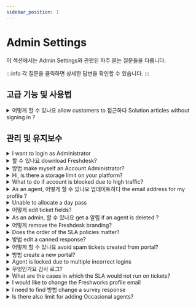 ```yaml
---
sidebar_position: 1
---
```


# Admin Settings

이 섹션에서는 Admin Settings와 관련된 자주 묻는 질문들을 다룹니다.

:::info
각 질문을 클릭하면 상세한 답변을 확인할 수 있습니다.
:::


## 고급 기능 및 사용법

<details>
<summary>어떻게 할 수 있나요 allow customers to 접근하다 Solution articles without signing in ?</summary>

<p>Change the settings under <strong dir="ltr">Admin &gt; Channels &gt; Portals &gt; Settings &gt; Who can view solutions </strong>and choose the option<strong> everybody, </strong>so that the customers can access the knowledge base without signing into the portal.</p>

</details>


## 관리 및 유지보수

<details>
<summary>I want to login as Administrator</summary>

<p dir="ltr">Your account's Administrator will be able to assign the role of Administrator to you under <strong>Admin &gt; Team &gt; Agents</strong>.</p>

</details>

<details>
<summary>할 수 있나요 download Freshdesk?</summary>

<p>Freshdesk is a cloud-based software and is not an On-premise software that can be downloaded. However, you can use Freshdesk on your mobile device by download the ioS or the Android mobile app. </p>

</details>

<details>
<summary>방법 make myself an Account Administrator?</summary>

<p dir="ltr">Only another Account Administrator would be able to grant you the Account Administrator Role. If you are already an Admin you would be able to identify who the Account Admin is by going to <strong>Admin &gt; Team &gt; Agents</strong> and the profile that you cannot edit would be the Account Admin's.</p><p><br /></p><p dir="ltr">The Account Admin would be able to give you this by navigating to the <strong>Admin &gt; Team &gt; Agents &gt;Edit</strong>, and if you're able to scroll further you would be able to assign roles to the agent. Please ensure you're given only the Account Administrator role and remove any other role if assigned.<br />Also, If that person is currently not associated with the company, please send an email to support@freshdesk.com with the person added in the CC so that we could do the needful for you. </p>

</details>

<details>
<summary>Hi, is there a storage limit on your platform?</summary>

<p dir="ltr">There is no storage limit on the Freshdesk platform. All the data is stored in Cloud. <a href="https://support.freshdesk.com/en/support/solutions/articles/196893" rel="noreferrer" target="_blank">Click here to learn more</a>.</p>

</details>

<details>
<summary>What to do if account is blocked due to high traffic?</summary>

<p dir="ltr" style={{ boxSizing: "border-box", marginBottom: "0pt", marginLeft: "0px", fontSize: "13px", lineHeight: "1.38", wordBreak: "normal", overflowWrap: "break-word", color: "rgb(24, 50, 71)", fontFamily: "-apple-system, ", fontWeight: "400", textAlign: "start", textIndent: "0px" }}><span dir="ltr" style={{ boxSizing: "border-box", fontSize: "12pt", fontFamily: "Arial"", color: "rgb(14, 16, 26)", fontWeight: "400" }}>Freshdesk constantly monitors every account's activities for suspicious spam activity, like a sudden surge of emails or multiple hits on your portal within a timeframe. Freshdesk may temporarily disable access to your portal to ensure account protection and service availability. However, your portal will automatically be unblocked after an hour. We highly recommend that you identify the reason for the sudden surge in accessing your portal multiple times to avoid this in the future.</span></p><p dir="ltr" style={{ boxSizing: "border-box", marginBottom: "0pt", marginLeft: "0px", fontSize: "13px", lineHeight: "1.38", wordBreak: "normal", overflowWrap: "break-word", color: "rgb(24, 50, 71)", fontWeight: "400", textAlign: "start", textIndent: "0px", fontFamily: "Arial"" }}><span style={{ fontFamily: "Helvetica Neue" }}><span style={{ boxSizing: "border-box", fontFamily: "Arial"" }}><span style={{ boxSizing: "border-box", fontSize: "12pt", color: "rgb(14, 16, 26)", fontWeight: "400", fontFamily: "Arial"" }}>&nbsp;</span></span></span></p><p dir="ltr" style={{ boxSizing: "border-box", marginBottom: "0pt", marginLeft: "0px", fontSize: "13px", lineHeight: "1.38", wordBreak: "normal", overflowWrap: "break-word", color: "rgb(24, 50, 71)", fontWeight: "400", textAlign: "start", textIndent: "0px", fontFamily: "Arial"" }}><span style={{ fontFamily: "Helvetica Neue" }}><span style={{ boxSizing: "border-box", fontFamily: "Arial"" }}><span style={{ boxSizing: "border-box", fontSize: "12pt", color: "rgb(14, 16, 26)", fontWeight: "400", fontFamily: "Arial"" }}>Also, as an immediate solution, you can use a&nbsp;</span><span style={{ boxSizing: "border-box", fontSize: "12pt", color: "rgb(14, 16, 26)", fontWeight: "700", fontFamily: "Arial"" }}>different web browser or network</span><span style={{ boxSizing: "border-box", fontSize: "12pt", color: "rgb(14, 16, 26)", fontWeight: "400", fontFamily: "Arial"" }}>&nbsp;to sign in to your Freshdesk URL again.</span></span></span></p><p dir="ltr" style={{ boxSizing: "border-box", marginBottom: "0pt", marginLeft: "0px", fontSize: "13px", lineHeight: "1.38", wordBreak: "normal", overflowWrap: "break-word", color: "rgb(24, 50, 71)", fontFamily: "-apple-system, ", fontWeight: "400", textAlign: "start", textIndent: "0px" }}><span style={{ fontFamily: "Helvetica Neue" }}><span style={{ boxSizing: "border-box", fontFamily: "Arial"" }}><span style={{ boxSizing: "border-box", fontSize: "12pt", color: "rgb(14, 16, 26)", fontWeight: "400", fontFamily: "Arial"" }}><br />Please reach out to&nbsp;</span><a href="mailto:support@freshdesk.com" style={{ boxSizing: "border-box", color: "rgb(44, 92, 197)", fontFamily: "Arial"" }}><span style={{ boxSizing: "border-box", fontSize: "12pt", color: "rgb(17, 85, 204)", fontWeight: "400", textDecorationSkipInk: "none", fontFamily: "Arial"" }}>support@freshdesk.com</span></a></span></span><span dir="ltr" style={{ boxSizing: "border-box", fontSize: "12pt", fontFamily: "Arial"", color: "rgb(14, 16, 26)", fontWeight: "400" }}>&nbsp;if the issue persists and one of our Product Specialists will assist you further.</span></p>

</details>

<details>
<summary>As an agent, 어떻게 할 수 있나요 업데이트하다 the email address for my profile ?</summary>

<p>You can contact your account's Administrator to change your email address under <strong dir="ltr">Admin &gt; Team &gt; Agents.</strong></p>

</details>

<details>
<summary>Unable to allocate a day pass</summary>

<p>If you are not able to login to the account and if an error throws that says <strong>'Unable to allocate a day pass for you, please contact your administrator'</strong>, it indicates that you are added as an Occasional Agent in your account and your account does not have sufficient day passes to log in. </p><p>You can contact your Account Administrators and they can help you in purchasing day passes for logging in. A new day pass can be added to your account from under<strong dir="ltr"> Admin &gt; Account &gt; Day passes.</strong> You can also view the day pass Usage History from under the same page.</p><p><br /></p>

</details>

<details>
<summary>어떻게 edit ticket fields?</summary>

<p dir="ltr">To edit ticket fields,</p><ul><li dir="ltr">Go to <strong dir="ltr">Admin &gt; Workflows &gt; Ticket fields</strong>&nbsp;</li><li dir="ltr">Click on the field and make changes.</li><li dir="ltr">Click <strong dir="ltr">Save Field</strong></li></ul><p dir="ltr"><br /></p><p dir="ltr"><strong dir="ltr"><img src="#" style={{ width: "700px" }} class="fr-fic fr-dib fr-bordered" /></strong><br /></p>

</details>

<details>
<summary>As an admin, 할 수 있나요 get a 알림 if an agent is deleted ?</summary>

<p >Under Admin &gt; Security, there will be an option to send notifications to admin(s) of the Account when an agent is added or deleted, also when IP whitelist setting is modified.</p>

</details>

<details>
<summary>어떻게 remove the Freshdesk branding?</summary>

<p >The Freshdesk branding at the bottom of the customer support portal would automatically be removed once your account is upgraded to a paid plan. </p>

</details>

<details>
<summary>Does the order of the SLA policies matter?</summary>

<p>The order of your SLA policies is important. The first SLA Policy that matches all conditions for a ticket will be applied to it, so remember to order your important rules closer to the top.</p><p><br /></p>

</details>

<details>
<summary>방법 edit a canned response?</summary>

<p dir="ltr">An agent can edit the canned responses created by oneself under <strong>Admin &gt; Agent Productivity &gt; Canned responses</strong>.</p>

</details>

<details>
<summary>어떻게 할 수 있나요 avoid spam tickets created from portal?</summary>

<p dir="ltr">You can enable <strong>Captcha</strong> under <strong dir="ltr">Admin &gt; Channels &gt; Portals &gt; Edit &gt; Manage Sections.</strong></p><p><br /></p><p><img src="#" style={{ width: "550px" }} class="fr-fic fr-dib fr-bordered" /></p><p><br /></p><p dir="ltr">This will help you avoid automated spam tickets raised from the portal.</p>

</details>

<details>
<summary>방법 create a new portal?</summary>

<p>You can create a portal by navigating to <strong dir="ltr">Admin &gt; Support Operations &gt; Multiple Products &gt; Create New product</strong>. You have to set a new support email address for the portal and then have a CNAME and TXT record created for that portal in your DNS.</p>

</details>

<details>
<summary>Agent is locked due to multiple incorrect logins</summary>

<p>When an agent is locked due to multiple login attempts in the Freshworks login, an email would be immediately triggered to the agent's mailbox along with a link to unlock the account. The agent can themselves unlock their account by using that link.</p><p><br /></p><p>If this was not received, you can always reach out to support@freshdesk.com so that we can help you out with this. </p>

</details>

<details>
<summary>무엇인가요 감사 로그?</summary>

<p><strong>Audit Log</strong> in Freshdesk helps admins oversee the changes made in the account by others. This feature focuses on</p><ul><li dir="ltr"><p>What the change was</p></li><li dir="ltr"><p>Who made this change and</p></li><li dir="ltr"><p>When it was made</p></li></ul><p><br /></p><p>These logs will now assist Admins or Super Admins to go back to an older working setup if the latest changes, made by another Admin, doesn’t work too well.&nbsp;</p><p><br /></p><p>Audit Log will assist you in viewing changes made to four specific modules:</p><ul><li dir="ltr"><p>Account Subscription&nbsp;</p></li><li dir="ltr"><p>Agent&nbsp;</p></li><li dir="ltr"><p dir="ltr">Automation Rules</p></li><li dir="ltr"><p>Knowledge Base</p></li></ul><p><br /></p><p>Refer this <a href="https://support.freshdesk.com/support/solutions/articles/235745-track-helpdesk-changes-using-audit-log" rel="noreferrer noopener" target="_blank">link</a> for more details.</p><p><br /></p>

</details>

<details>
<summary>What are the cases in which the SLA would not run on tickets?</summary>

<p><span>T</span>he SLA timer will not run on tickets when the ticket is in an SLA OFF status. You could check if the SLA timer for the statuses that you had mentioned is turned OFF under <strong dir="ltr">Admin &gt; Workflows &gt; Ticket fields &gt; Status.</strong></p><p><br /></p><p><br /></p><p>Also, the SLA timer would not be running on tickets outside the business hours that you have configured for individual groups. You could check the business hours settings under <strong dir="ltr">Admin &gt; Team &gt; Groups</strong>.</p><p><br /></p><p><br /></p><p>But the automated emails sent through the email notifications/automation rules would not be considered as responses on the tickets as these are system generated events. Only a reply/public note from an agent would be considered as a first response on the ticket.</p><p><br /></p>

</details>

<details>
<summary>I would like to change the Freshworks profile email</summary>

<p >Any email that is added to a Freshworks product as an agent will have a Freshworks profile. If you want to change the email addresses associated with your product then it will have to be changed in the Admin settings of the product and not from your Freshworks profile.</p><p ><br /></p><p >There will be a different Freshworks profile created for that email address and you can set a new password for the same.</p>

</details>

<details>
<summary>I need to find 방법 change a survey response</summary>

<p >Once a survey response is sent by the customer we will not be able to edit it even if this was an error made by the customer. The survey response will be removed from the Reports if the ticket is deleted or marked as spam. </p>

</details>

<details>
<summary>Is there also limit for adding Occasional agents?</summary>

<p >There is no limit for the number of occasional agents in your account. You could add as many occasional agents as you want. But occaisonal agents need a day pass to login to the account. For further information please refer this <a href="https://support.freshdesk.com/support/solutions/articles/227571-what-is-a-day-pass-" target="_blank" rel="noreferrer noopener">link</a>.</p>

</details>

